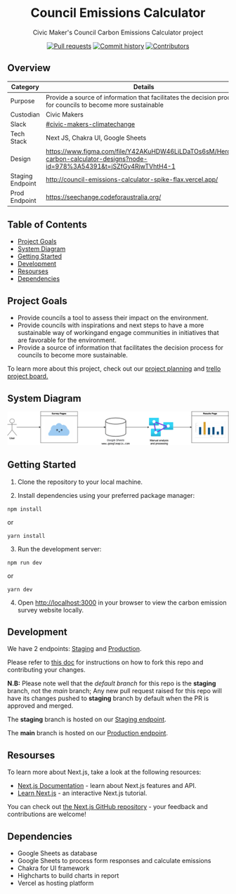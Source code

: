 <h1 align="center">
  Council Emissions Calculator
</h1>
<p align="center">
  Civic Maker's Council Carbon Emissions Calculator project
</p>

<p align="center">
  <a href="https://github.com/CodeforAustralia/council-emissions-calculator/pulls"><img alt="Pull requests" src="https://img.shields.io/github/issues-pr/CodeforAustralia/council-emissions-calculator.svg"></a>
  <a href="https://github.com/CodeforAustralia/council-emissions-calculator/commits/staging"><img alt="Commit history" src="https://img.shields.io/github/commit-activity/m/CodeforAustralia/council-emissions-calculator.svg"></a>
  <a href="https://github.com/CodeforAustralia/council-emissions-calculator/graphs/contributors"><img alt="Contributors" src="https://img.shields.io/badge/all_contributors-9-blue.svg?style=flat-square"></a>
</p>


## Overview

|Category|Details|
|--------|-------|
| Purpose | Provide a source of information that facilitates the decision process for councils to become more sustainable |
| Custodian | Civic Makers |
| Slack | [\#civic-makers-climatechange](https://codeforaustralia.slack.com/archives/C01CXCQPF8V) |
| Tech Stack | Next JS, Chakra UI, Google Sheets |
| Design | https://www.figma.com/file/Y42AKuHDW46LiLDaTOs6sM/Heroes-carbon-calculator-designs?node-id=978%3A54391&t=jSZfGy4RjwTVhtH4-1 |
| Staging Endpoint | http://council-emissions-calculator-spike-flax.vercel.app/ |
| Prod Endpoint | https://seechange.codeforaustralia.org/ |

## Table of Contents

- [Project Goals](#project-goals)
- [System Diagram](#system-diagram)
- [Getting Started](#getting-started)
- [Development](#getting-started)
- [Resourses](#resourses)
- [Dependencies](#dependencies)

## Project Goals

- Provide councils a tool to assess their impact on the environment.
- Provide councils with inspirations and next steps to have a more sustainable way of workingand engage communities in initiatives that are favorable for the environment.
- Provide a source of information that facilitates the decision process for councils to become more sustainable.

To learn more about this project, check out our [project planning](https://docs.google.com/document/d/1h5r1AfbQC8Azy_cdGHGBGOJwSxSqvt0cHKd5MmSd7qo/edit#heading=h.fw4lq2wclkt9) and [trello project board.](https://trello.com/b/iPHuVc0J/civic-makers-2023)

## System Diagram

![Council carbon emission calculator system diagram](./council_emission_calculator_arch_diagram.drawio.png)

## Getting Started

1. Clone the repository to your local machine.

2. Install dependencies using your preferred package manager:

```
npm install
```

or

```
yarn install
```

3. Run the development server:

```
npm run dev
```

or

```
yarn dev
```

4. Open [http://localhost:3000](http://localhost:3000) in your browser to view the carbon emission survey website locally.

## Development

We have 2 endpoints: [Staging](http://council-emissions-calculator-spike-flax.vercel.app/) and [Production](https://seechange.codeforaustralia.org/).

Please refer to [this doc](https://docs.github.com/en/get-started/quickstart/fork-a-repo) for instructions on how to fork this repo and contributing your changes.

**N.B:** Please note well that the *default branch* for this repo is the **staging** branch, not the *main* branch; Any new pull request raised for this repo will have its changes pushed to **staging** branch by default when the PR is approved and merged.

The **staging** branch is hosted on our [Staging endpoint](http://council-emissions-calculator-spike-flax.vercel.app/). 

The **main** branch is hosted on our [Production endpoint](https://seechange.codeforaustralia.org/).


## Resourses

To learn more about Next.js, take a look at the following resources:
     
- [Next.js Documentation](https://nextjs.org/docs) - learn about Next.js features and API.
- [Learn Next.js](https://nextjs.org/learn) - an interactive Next.js tutorial.

You can check out [the Next.js GitHub repository](https://github.com/vercel/next.js/) - your feedback and contributions are welcome!

## Dependencies
  
- Google Sheets as database
- Google Sheets to process form responses and calculate emissions
- Chakra for UI framework
- Highcharts to build charts in report
- Vercel as hosting platform
